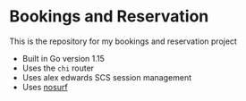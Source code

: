 # Bookings and Reservation

This is the repository for my bookings and reservation project

- Built in Go version 1.15
- Uses the `chi` router
- Uses alex edwards SCS session management
- Uses [nosurf](github.com/justinas/nosurf)
